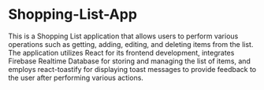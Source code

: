 # Shopping-List-App

This is a Shopping List application that allows users to perform various operations such as getting, adding, editing, and deleting items from the list. The application utilizes React for its frontend development, integrates Firebase Realtime Database for storing and managing the list of items, and employs react-toastify for displaying toast messages to provide feedback to the user after performing various actions.
